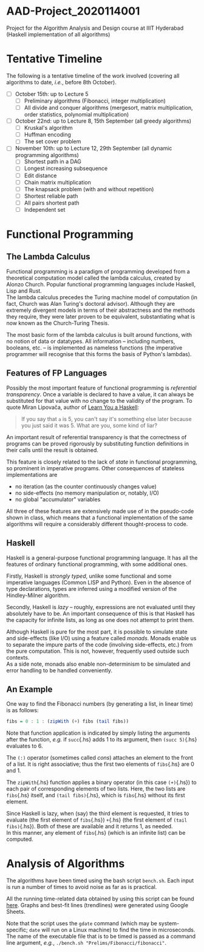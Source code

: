 # AAD-Project_2020114001
Project for the Algorithm Analysis and Design course at IIIT Hyderabad (Haskell implementation of all algorithms)

# Tentative Timeline
The following is a tentative timeline of the work involved (covering all algorithms to date, *i.e.*, before 8th October).  

- [ ] October 15th: up to Lecture 5
    - [ ] Preliminary algorithms (Fibonacci, integer multiplication)
    - [ ] All divide and conquer algorithms (mergesort, matrix multiplication, order statistics, polynomial multiplication)
- [ ] October 22nd: up to Lecture 8, 15th September (all greedy algorithms)
    - [ ] Kruskal's algorithm
    - [ ] Huffman encoding
    - [ ] The set cover problem
- [ ] November 10th: up to Lecture 12, 29th September (all dynamic programming algorithms)
    - [ ] Shortest path in a DAG
    - [ ] Longest increasing subsequence
    - [ ] Edit distance
    - [ ] Chain matrix multiplication
    - [ ] The knapsack problem (with and without repetition)
    - [ ] Shortest reliable path
    - [ ] All pairs shortest path
    - [ ] Independent set

# Functional Programming
## The Lambda Calculus
Functional programming is a paradigm of programming developed from a theoretical computation model called the lambda calculus, created by Alonzo Church. Popular functional programming languages include Haskell, Lisp and Rust.  
The lambda calculus precedes the Turing machine model of computation (in fact, Church was Alan Turing's doctoral advisor). Although they are extremely divergent models in terms of their abstractness and the methods they require, they were later proven to be equivalent, substantiating what is now known as the Church-Turing Thesis.  

The most basic form of the lambda calculus is built around functions, with no notion of data or datatypes. All information – including numbers, booleans, etc. – is implemented as nameless functions (the imperative programmer will recognise that this forms the basis of Python's lambdas).

## Features of FP Languages
Possibly the most important feature of functional programming is *referential transparency*. Once a variable is declared to have a value, it can always be substituted for that value with no change to the validity of the program. To quote Miran Lipovača, author of [Learn You a Haskell](http://learnyouahaskell.com):  

> If you say that `a` is 5, you can't say it's something else later because you just said it was 5. What are you, some kind of liar?

An important result of referential transparency is that the correctness of programs can be proved rigorously by substituting function definitions in their calls until the result is obtained.  

This feature is closely related to the lack of *state* in functional programming, so prominent in imperative programs. Other consequences of stateless implementations are

* no iteration (as the counter continuously changes value)
* no side-effects (no memory manipulation or, notably, I/O)
* no global "accumulator" variables

All three of these features are extensively made use of in the pseudo-code shown in class, which means that a functional implementation of the same algorithms will require a considerably different thought-process to code.

## Haskell
Haskell is a general-purpose functional programming language. It has all the features of ordinary functional programming, with some additional ones.  

Firstly, Haskell is *strongly typed*, unlike some functional and some imperative languages (Common LISP and Python). Even in the absence of type declarations, types are inferred using a modified version of the Hindley-Milner algorithm.  

Secondly, Haskell is *lazy* – roughly, expressions are not evaluated until they absolutely have to be. An important consequence of this is that Haskell has the capacity for infinite lists, as long as one does not attempt to print them.  

Although Haskell is pure for the most part, it is possible to simulate state and side-effects (like I/O) using a feature called *monads*. Monads enable us to separate the impure parts of the code (involving side-effects, etc.) from the pure computation. This is not, however, frequently used outside such contexts.  
As a side note, monads also enable non-determinism to be simulated and error handling to be handled conveniently.

## An Example
One way to find the Fibonacci numbers (by generating a list, in linear time) is as follows:
```hs
fibs = 0 : 1 : (zipWith (+) fibs (tail fibs))
```

Note that function application is indicated by simply listing the arguments after the function, *e.g.* if `succ`{.hs} adds 1 to its argument, then `(succ 5)`{.hs} evaluates to 6.  

The `(:)` operator (sometimes called *cons*) attaches an element to the front of a list. It is right associative; thus the first two elements of `fibs`{.hs} are 0 and 1.  

The `zipWith`{.hs} function applies a binary operator (in this case `(+)`{.hs}) to each pair of corresponding elements of two lists. Here, the two lists are `fibs`{.hs} itself, and `(tail fibs)`{.hs}, which is `fibs`{.hs} without its first element.  

Since Haskell is lazy, when (say) the third element is requested, it tries to evaluate (the first element of `fibs`{.hs}) `+`{.hs} (the first element of `(tail fibs)`{.hs}). Both of these are available and it returns 1, as needed.  
In this manner, any element of `fibs`{.hs} (which is an infinite list) can be computed.

# Analysis of Algorithms
The algorithms have been timed using the bash script `bench.sh`. Each input is run a number of times to avoid noise as far as is practical.  

All the running time-related data obtained by using this script can be found [here](https://docs.google.com/spreadsheets/d/1Bw8u3r5KfDKLQmdH42RP8ePQ1ZesS4npszL40DaJ9t4/edit#gid=0). Graphs and best-fit lines (trendlines) were generated using Google Sheets.  

Note that the script uses the `gdate` command (which may be system-specific; `date` will run on a Linux machine) to find the time in microseconds. The name of the executable file that is to be timed is passed as a command line argument, *e.g.*, `./bench.sh "Prelims/Fibonacci/fibonacci"`.
